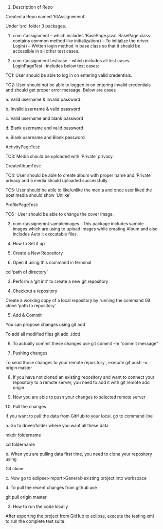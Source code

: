 1.	Description of Repo

Created a Repo named ‘RtAssignement’.

Under ‘src’ folder 3 packages.

1.	com.rtassignment – which includes ‘BasePage.java’. BasePage class contains common method like 
initialization() – To initialize  the driver.
Login() – Written login method in base class so that it should be accessible in all other test cases.

2.	com.rtassignment.testcase – which includes all test cases.
LoginPageTest : includes below test cases:

TC1: User should be able to log in on entering valid credentials.

TC2: User should not be able to logged in on entering invalid credentials and should get proper error message. Below are cases

a.	Valid username & invalid password.

b.	Invalid username & valid password

c.	Valid username and blank password

d.	Blank username and valid password

e.	Blank username and Blank password

ActivityPageTest: 

TC3: Media should be uploaded with ‘Private’ privacy.

CreateAlbumTest:

TC4: User should be able to create album with proper name and ‘Private’ privacy and 5 media should uploaded successfully.

TC5: User should be able to like/unlike the media and once user liked the post media should show ‘Unlike’

ProfilePageTest:

TC6 : User should be able to change the cover image.

3.	com.rtassignemnt.sampleimages : This package includes sample images which are using to upload images while creating Album and also includes Auto it executable files.

2.	How to Set it up

1.	Create a New Repository

2.	Open it using this command in terminal

cd  ‘path of directory’

3.	Perform a ‘git init’ to create a new git repository

4.	Checkout a repository

Create a working copy of a local repository by running the command 
Git clone ‘path to repository’


5.	Add & Commit

You can propose changes using git add <filename>
   
To add all modified files git add .(dot)

6.	To actually commit these changes use git commit –m “commit message”

7.	Pushing changes

To send those changes to your remote repository , execute git push –u origin master

8.	If you have not cloned an existing repository and want to connect your repository to a remote server, you need to add it with git remote add origin<server>
   
9.	Now you are able to push your changes to selected remote server

10.	Pull the changes

If you want to pull the data from GitHub to your local, go to command line

a.	Go to driver/folder where you want all these data

mkdir foldername

cd foldername

b.	When you are pulling data first time, you need to clone your repository using

Git clone <path of github where you want to copy>
   
c.	Now go to eclipse>import>General>existing project into workspace

d.	To pull the recent changes from github use

git pull origin master

3.	How to run the code locally

   After exporting the project from GitHub to eclipse, execute the testing.xml to run the complete test suite.





 

                 
                    

